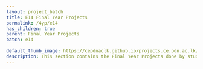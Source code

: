 ```yaml
---
layout: project_batch
title: E14 Final Year Projects
permalink: /4yp/e14
has_children: true
parent: Final Year Projects
batch: e14
    
default_thumb_image: https://cepdnaclk.github.io/projects.ce.pdn.ac.lk/data/categories/4yp/thumbnail.jpg
description: This section contains the Final Year Projects done by students as a part of CO421 & CO 425 in their final year
---
```

